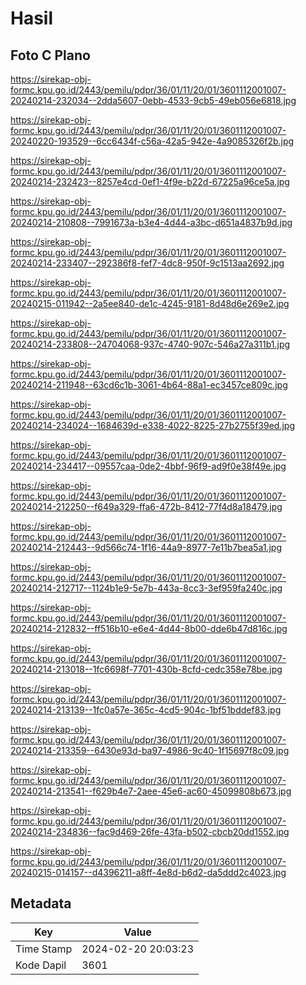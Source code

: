# Hasil

## Foto C Plano

https://sirekap-obj-formc.kpu.go.id/2443/pemilu/pdpr/36/01/11/20/01/3601112001007-20240214-232034--2dda5607-0ebb-4533-9cb5-49eb056e6818.jpg

https://sirekap-obj-formc.kpu.go.id/2443/pemilu/pdpr/36/01/11/20/01/3601112001007-20240220-193529--6cc6434f-c56a-42a5-942e-4a9085326f2b.jpg

https://sirekap-obj-formc.kpu.go.id/2443/pemilu/pdpr/36/01/11/20/01/3601112001007-20240214-232423--8257e4cd-0ef1-4f9e-b22d-67225a96ce5a.jpg

https://sirekap-obj-formc.kpu.go.id/2443/pemilu/pdpr/36/01/11/20/01/3601112001007-20240214-210808--7991673a-b3e4-4d44-a3bc-d651a4837b9d.jpg

https://sirekap-obj-formc.kpu.go.id/2443/pemilu/pdpr/36/01/11/20/01/3601112001007-20240214-233407--292386f8-fef7-4dc8-950f-9c1513aa2692.jpg

https://sirekap-obj-formc.kpu.go.id/2443/pemilu/pdpr/36/01/11/20/01/3601112001007-20240215-011942--2a5ee840-de1c-4245-9181-8d48d6e269e2.jpg

https://sirekap-obj-formc.kpu.go.id/2443/pemilu/pdpr/36/01/11/20/01/3601112001007-20240214-233808--24704068-937c-4740-907c-546a27a311b1.jpg

https://sirekap-obj-formc.kpu.go.id/2443/pemilu/pdpr/36/01/11/20/01/3601112001007-20240214-211948--63cd6c1b-3061-4b64-88a1-ec3457ce809c.jpg

https://sirekap-obj-formc.kpu.go.id/2443/pemilu/pdpr/36/01/11/20/01/3601112001007-20240214-234024--1684639d-e338-4022-8225-27b2755f39ed.jpg

https://sirekap-obj-formc.kpu.go.id/2443/pemilu/pdpr/36/01/11/20/01/3601112001007-20240214-234417--09557caa-0de2-4bbf-96f9-ad9f0e38f49e.jpg

https://sirekap-obj-formc.kpu.go.id/2443/pemilu/pdpr/36/01/11/20/01/3601112001007-20240214-212250--f649a329-ffa6-472b-8412-77f4d8a18479.jpg

https://sirekap-obj-formc.kpu.go.id/2443/pemilu/pdpr/36/01/11/20/01/3601112001007-20240214-212443--9d566c74-1f16-44a9-8977-7e11b7bea5a1.jpg

https://sirekap-obj-formc.kpu.go.id/2443/pemilu/pdpr/36/01/11/20/01/3601112001007-20240214-212717--1124b1e9-5e7b-443a-8cc3-3ef959fa240c.jpg

https://sirekap-obj-formc.kpu.go.id/2443/pemilu/pdpr/36/01/11/20/01/3601112001007-20240214-212832--ff516b10-e6e4-4d44-8b00-dde6b47d816c.jpg

https://sirekap-obj-formc.kpu.go.id/2443/pemilu/pdpr/36/01/11/20/01/3601112001007-20240214-213018--1fc6698f-7701-430b-8cfd-cedc358e78be.jpg

https://sirekap-obj-formc.kpu.go.id/2443/pemilu/pdpr/36/01/11/20/01/3601112001007-20240214-213139--1fc0a57e-365c-4cd5-904c-1bf51bddef83.jpg

https://sirekap-obj-formc.kpu.go.id/2443/pemilu/pdpr/36/01/11/20/01/3601112001007-20240214-213359--6430e93d-ba97-4986-9c40-1f15697f8c09.jpg

https://sirekap-obj-formc.kpu.go.id/2443/pemilu/pdpr/36/01/11/20/01/3601112001007-20240214-213541--f629b4e7-2aee-45e6-ac60-45099808b673.jpg

https://sirekap-obj-formc.kpu.go.id/2443/pemilu/pdpr/36/01/11/20/01/3601112001007-20240214-234836--fac9d469-26fe-43fa-b502-cbcb20dd1552.jpg

https://sirekap-obj-formc.kpu.go.id/2443/pemilu/pdpr/36/01/11/20/01/3601112001007-20240215-014157--d4396211-a8ff-4e8d-b6d2-da5ddd2c4023.jpg


## Metadata

| Key        | Value               |
| ---------- | ------------------- |
| Time Stamp | 2024-02-20 20:03:23 |
| Kode Dapil | 3601                |



